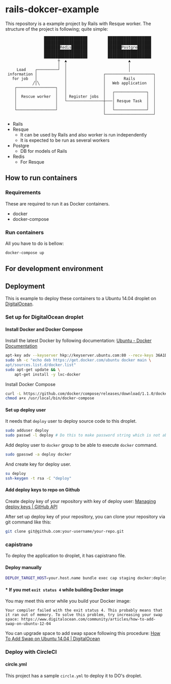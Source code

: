 rails-dokcer-example
================================================================================

This repository is a example project by Rails with Resque worker.
The structure of the project is following; quite simple:

```
                 ███████████████████         ███████████████████  
                 ███████████████████         ███████████████████  
                 ███████Redis███████         ██████Postgre██████  
                 ███████████████████         ███████████████████  
                 ███████████████████         ███████████████████  
                       ┼  ▲                           ▲
                       │  │                           │
     Load    ┌─────────┘  │                           │
 information │            │                ┌─────────────────────┐
   for job   │            │                │        Rails        │
            ╱│╲           │                │   Web application   │
    ┌─────────────────┐   │                │                     │
    │                 │   │                │   ┌──────────────┐  │
    │  Rescue worker  │   │ Register jobs  │   │              │  │
    │                 │   └────────────────┼───│ Resque Task  │  │
    │                 │                    │   │              │  │
    └─────────────────┘                    │   └──────────────┘  │
                                           └─────────────────────┘
```

* Rails
* Resque
    * It can be used by Rails and also worker is run independently
    * It is expected to be run as several workers
* Postgre
    * DB for models of Rails
* Redis
    * For Resque

## How to run containers

### Requirements

These are required to run it as Docker containers.

* docker
* docker-compose

### Run containers

All you have to do is bellow:

```sh
docker-compose up
```

## For development environment

## Deployment

This is example to deploy these containers to a Ubuntu 14.04 droplet on
[DigitalOcean](https://www.digitalocean.com/).

### Set up for DigitalOcean droplet

#### Install Docker and Docker Compose

Install the latest Docker by following documentation: [Ubuntu - Docker
Documentation](https://docs.docker.com/installation/ubuntulinux/#docker-maintained-package-installation)

```sh
apt-key adv --keyserver hkp://keyserver.ubuntu.com:80 --recv-keys 36A1D7869245C8950F966E92D8576A8BA88D21E9
sudo sh -c "echo deb https://get.docker.com/ubuntu docker main \
apt/sources.list.d/docker.list"
sudo apt-get update && \
    apt-get install -y lxc-docker
```

Install Docker Compose

```sh
curl -L https://github.com/docker/compose/releases/download/1.1.0/docker-compose-`uname -s`-`uname -m` > /usr/local/bin/docker-compose
chmod a+x /usr/local/bin/docker-compose
```

#### Set up deploy user

It needs that `deploy` user to deploy source code to this droplet.

```sh
sudo adduser deploy
sudo passwd -l deploy # Do this to make password string which is not able to input
```

Add deploy user to `docker` group to be able to execute `docker` command.

```sh
sudo gpasswd -a deploy docker
```

And create key for deploy user.

```sh
su deploy
ssh-keygen -t rsa -C "deploy"
```

#### Add deploy keys to repo on Github

Create deploy key of your repository with key of deploy user: [Managing deploy keys | GitHub API](https://developer.github.com/guides/managing-deploy-keys/#setup-2)

After set up deploy key of your repository, you can clone your repository via git command like this:

```sh
git clone git@github.com:your-username/your-repo.git
```

### capistrano

To deploy the application to droplet, it has capistrano file.

#### Deploy manually

```sh
DEPLOY_TARGET_HOST=your.host.name bundle exec cap staging docker:deploy
```

#### * If you met `exit status 4` while building Docker image

You may meet this error while you build your Docker image:

```
Your compiler failed with the exit status 4. This probably means that it ran out of memory. To solve this problem, try increasing your swap space: https://www.digitalocean.com/community/articles/how-to-add-swap-on-ubuntu-12-04
```

You can upgrade space to add swap space following this procedure:
[How To Add Swap on Ubuntu 14.04 | DigitalOcean](https://www.digitalocean.com/community/tutorials/how-to-add-swap-on-ubuntu-14-04)

### Deploy with CircleCI

#### circle.yml

This project has a sample `circle.yml` to deploy it to DO's droplet.
